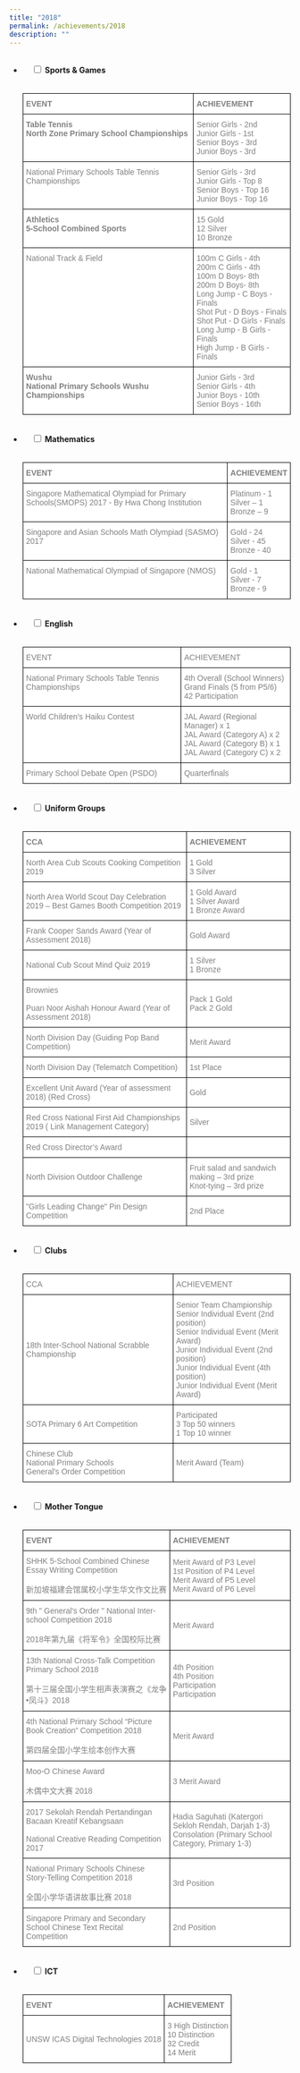 ```yaml
---
title: "2018"
permalink: /achievements/2018
description: ""
---
```

<ul class="jekyllcodex_accordion">  
  <li>  
    <input type="checkbox" id="accordion1">  
		<label for="accordion1"><b>Sports & Games</b></label>  
    <div>  
      <p><style type="text/css">
.tg  {border-collapse:collapse;border-spacing:0;}
.tg td{border-color:black;border-style:solid;border-width:1px;font-family:Arial, sans-serif;font-size:14px;
  overflow:hidden;padding:10px 5px;word-break:normal;}
.tg th{border-color:black;border-style:solid;border-width:1px;font-family:Arial, sans-serif;font-size:14px;
  font-weight:normal;overflow:hidden;padding:10px 5px;word-break:normal;}
.tg .tg-soxn{background-color:#FFF;color:#808080;font-weight:bold;text-align:left;vertical-align:top}
.tg .tg-lm9i{background-color:#FFF;color:#808080;text-align:left;vertical-align:top}
</style>
<table class="tg">
<thead>
  <tr>
    <th class="tg-soxn"><span style="font-weight:bold">EVENT</span></th>
    <th class="tg-soxn"><span style="font-weight:bold">ACHIEVEMENT</span></th>
  </tr>
</thead>
<tbody>
  <tr>
    <td class="tg-soxn"><span style="font-weight:bold">Table Tennis</span><br>North Zone Primary School  Championships</td>
    <td class="tg-lm9i">Senior Girls - 2nd<br>Junior Girls - 1st<br>Senior Boys - 3rd<br>Junior Boys - 3rd</td>
  </tr>
  <tr>
    <td class="tg-lm9i">National Primary Schools Table Tennis Championships</td>
    <td class="tg-lm9i">Senior Girls - 3rd<br>Junior Girls - Top 8<br>Senior Boys - Top 16<br>Junior Boys - Top 16</td>
  </tr>
  <tr>
    <td class="tg-soxn"><span style="font-weight:bold">Athletics</span><br>5-School Combined Sports</td>
    <td class="tg-lm9i"> 15 Gold<br>12 Silver<br>10 Bronze</td>
  </tr>
  <tr>
    <td class="tg-lm9i">National Track &amp; Field</td>
    <td class="tg-lm9i">100m C Girls - 4th<br>200m C Girls - 4th<br>100m D Boys- 8th<br>200m D Boys- 8th<br>Long Jump - C Boys - Finals<br>Shot Put - D Boys - Finals<br>Shot Put - D Girls - Finals<br>Long Jump - B Girls - Finals<br>High Jump - B Girls - Finals</td>
  </tr>
  <tr>
    <td class="tg-soxn"><span style="font-weight:bold">Wushu</span><br>National Primary Schools Wushu Championships</td>
    <td class="tg-lm9i">Junior Girls - 3rd<br>Senior Girls - 4th<br>Junior Boys - 10th<br>Senior Boys - 16th</td>
  </tr>
</tbody>
</table></p>  
    </div>  
</li>
<li>  
    <input type="checkbox" id="accordion2">  
	<label for="accordion2"><b>Mathematics</b></label>  
    <div>  
      <p><style type="text/css">
.tg  {border-collapse:collapse;border-spacing:0;}
.tg td{border-color:black;border-style:solid;border-width:1px;font-family:Arial, sans-serif;font-size:14px;
  overflow:hidden;padding:10px 5px;word-break:normal;}
.tg th{border-color:black;border-style:solid;border-width:1px;font-family:Arial, sans-serif;font-size:14px;
  font-weight:normal;overflow:hidden;padding:10px 5px;word-break:normal;}
.tg .tg-soxn{background-color:#FFF;color:#808080;font-weight:bold;text-align:left;vertical-align:top}
.tg .tg-lm9i{background-color:#FFF;color:#808080;text-align:left;vertical-align:top}
</style>
<table class="tg">
<thead>
  <tr>
    <th class="tg-soxn"><span style="font-weight:bold">EVENT</span></th>
    <th class="tg-soxn"><span style="font-weight:bold">ACHIEVEMENT</span></th>
  </tr>
</thead>
<tbody>
  <tr>
    <td class="tg-lm9i">Singapore Mathematical Olympiad for Primary Schools(SMOPS) 2017 - By Hwa Chong Institution</td>
    <td class="tg-lm9i">Platinum -  1<br>Silver – 1<br>Bronze – 9</td>
  </tr>
  <tr>
    <td class="tg-lm9i">Singapore and Asian Schools Math Olympiad (SASMO) 2017</td>
    <td class="tg-lm9i">Gold - 24<br>Silver - 45<br>Bronze - 40</td>
  </tr>
  <tr>
    <td class="tg-lm9i">National Mathematical Olympiad of Singapore (NMOS)</td>
    <td class="tg-lm9i">Gold - 1<br>Silver - 7<br>Bronze - 9</td>
  </tr>
</tbody>
</table></p>  
    </div>  
</li>
<li>  
    <input type="checkbox" id="accordion3">  
	<label for="accordion3"><b>English</b></label>  
    <div>  
      <p><style type="text/css">
.tg  {border-collapse:collapse;border-spacing:0;}
.tg td{border-color:black;border-style:solid;border-width:1px;font-family:Arial, sans-serif;font-size:14px;
  overflow:hidden;padding:10px 5px;word-break:normal;}
.tg th{border-color:black;border-style:solid;border-width:1px;font-family:Arial, sans-serif;font-size:14px;
  font-weight:normal;overflow:hidden;padding:10px 5px;word-break:normal;}
.tg .tg-lm9i{background-color:#FFF;color:#808080;text-align:left;vertical-align:top}
</style>
<table class="tg">
<thead>
  <tr>
    <th class="tg-lm9i">EVENT</th>
    <th class="tg-lm9i">ACHIEVEMENT</th>
  </tr>
</thead>
<tbody>
  <tr>
    <td class="tg-lm9i">National Primary Schools Table Tennis Championships</td>
    <td class="tg-lm9i">4th Overall (School Winners)<br>Grand Finals (5 from P5/6)<br>42 Participation</td>
  </tr>
  <tr>
    <td class="tg-lm9i">World Children's Haiku Contest</td>
    <td class="tg-lm9i">JAL Award (Regional Manager) x 1<br>JAL Award (Category A) x 2<br>JAL Award (Category B) x 1<br>JAL Award (Category C) x 2</td>
  </tr>
  <tr>
    <td class="tg-lm9i">Primary School Debate Open (PSDO)</td>
    <td class="tg-lm9i">Quarterfinals</td>
  </tr>
</tbody>
</table></p>  
    </div>  
</li>
<li>  
    <input type="checkbox" id="accordion4">  
	<label for="accordion4"><b>Uniform Groups</b></label>  
    <div>  
      <p><style type="text/css">
.tg  {border-collapse:collapse;border-spacing:0;}
.tg td{border-color:black;border-style:solid;border-width:1px;font-family:Arial, sans-serif;font-size:14px;
  overflow:hidden;padding:10px 5px;word-break:normal;}
.tg th{border-color:black;border-style:solid;border-width:1px;font-family:Arial, sans-serif;font-size:14px;
  font-weight:normal;overflow:hidden;padding:10px 5px;word-break:normal;}
.tg .tg-soxn{background-color:#FFF;color:#808080;font-weight:bold;text-align:left;vertical-align:top}
.tg .tg-5xgq{background-color:#FFF;color:#808080;text-align:left;vertical-align:middle}
</style>
<table class="tg">
<thead>
  <tr>
    <th class="tg-soxn"><span style="font-weight:bold">CCA</span></th>
    <th class="tg-soxn"><span style="font-weight:bold">ACHIEVEMENT</span></th>
  </tr>
</thead>
<tbody>
  <tr>
    <td class="tg-5xgq">North Area Cub Scouts Cooking Competition 2019</td>
    <td class="tg-5xgq">1 Gold<br>3 Silver</td>
  </tr>
  <tr>
    <td class="tg-5xgq">North Area World Scout Day Celebration 2019 – Best Games Booth Competition 2019</td>
    <td class="tg-5xgq">1 Gold Award<br>1 Silver Award<br>1 Bronze Award</td>
  </tr>
  <tr>
    <td class="tg-5xgq">Frank Cooper Sands Award (Year of Assessment 2018)</td>
    <td class="tg-5xgq">Gold Award</td>
  </tr>
  <tr>
    <td class="tg-5xgq">National Cub Scout Mind Quiz 2019</td>
    <td class="tg-5xgq">1 Silver<br>1 Bronze</td>
  </tr>
  <tr>
    <td class="tg-5xgq">Brownies<br><br>Puan Noor Aishah Honour Award (Year of Assessment 2018)</td>
    <td class="tg-5xgq">Pack 1 Gold<br>Pack 2 Gold</td>
  </tr>
  <tr>
    <td class="tg-5xgq">North Division Day (Guiding Pop Band Competition)</td>
    <td class="tg-5xgq">Merit Award</td>
  </tr>
  <tr>
    <td class="tg-5xgq">North Division Day (Telematch Competition)</td>
    <td class="tg-5xgq">1st Place</td>
  </tr>
  <tr>
    <td class="tg-5xgq">Excellent Unit Award (Year of assessment 2018) (Red Cross)</td>
    <td class="tg-5xgq">Gold</td>
  </tr>
  <tr>
    <td class="tg-5xgq">Red Cross National First Aid Championships 2019 ( Link Management Category)</td>
    <td class="tg-5xgq">Silver</td>
  </tr>
  <tr>
    <td class="tg-5xgq">Red Cross Director’s Award</td>
    <td class="tg-5xgq"></td>
  </tr>
  <tr>
    <td class="tg-5xgq">North Division Outdoor Challenge</td>
    <td class="tg-5xgq">Fruit salad and sandwich making – 3rd prize<br>Knot-tying – 3rd prize</td>
  </tr>
  <tr>
    <td class="tg-5xgq">"Girls Leading Change" Pin Design Competition</td>
    <td class="tg-5xgq">2nd Place</td>
  </tr>
</tbody>
</table></p>  
    </div>  
</li>
<li>  
    <input type="checkbox" id="accordion5">  
	<label for="accordion5"><b>Clubs</b></label>  
    <div>  
      <p><style type="text/css">
.tg  {border-collapse:collapse;border-spacing:0;}
.tg td{border-color:black;border-style:solid;border-width:1px;font-family:Arial, sans-serif;font-size:14px;
  overflow:hidden;padding:10px 5px;word-break:normal;}
.tg th{border-color:black;border-style:solid;border-width:1px;font-family:Arial, sans-serif;font-size:14px;
  font-weight:normal;overflow:hidden;padding:10px 5px;word-break:normal;}
.tg .tg-lm9i{background-color:#FFF;color:#808080;text-align:left;vertical-align:top}
.tg .tg-5xgq{background-color:#FFF;color:#808080;text-align:left;vertical-align:middle}
</style>
<table class="tg">
<thead>
  <tr>
    <th class="tg-lm9i">CCA</th>
    <th class="tg-lm9i">ACHIEVEMENT</th>
  </tr>
</thead>
<tbody>
  <tr>
    <td class="tg-5xgq">18th Inter-School National Scrabble Championship</td>
    <td class="tg-5xgq">Senior Team Championship<br>Senior Individual Event (2nd position)<br>Senior Individual Event (Merit Award)<br>Junior Individual Event (2nd position)<br>Junior Individual Event (4th position)<br>Junior Individual Event (Merit Award)</td>
  </tr>
  <tr>
    <td class="tg-5xgq">SOTA Primary 6 Art Competition</td>
    <td class="tg-5xgq">Participated<br>3 Top 50 winners<br>1 Top 10 winner</td>
  </tr>
  <tr>
    <td class="tg-5xgq">Chinese Club<br>National Primary Schools<br>General's Order Competition</td>
    <td class="tg-5xgq">Merit Award (Team)</td>
  </tr>
</tbody>
</table></p>  
    </div>  
</li>
<li>  
    <input type="checkbox" id="accordion6">  
	<label for="accordion6"><b>Mother Tongue</b></label>  
    <div>  
      <p><style type="text/css">
.tg  {border-collapse:collapse;border-spacing:0;}
.tg td{border-color:black;border-style:solid;border-width:1px;font-family:Arial, sans-serif;font-size:14px;
  overflow:hidden;padding:10px 5px;word-break:normal;}
.tg th{border-color:black;border-style:solid;border-width:1px;font-family:Arial, sans-serif;font-size:14px;
  font-weight:normal;overflow:hidden;padding:10px 5px;word-break:normal;}
.tg .tg-soxn{background-color:#FFF;color:#808080;font-weight:bold;text-align:left;vertical-align:top}
.tg .tg-5xgq{background-color:#FFF;color:#808080;text-align:left;vertical-align:middle}
</style>
<table class="tg">
<thead>
  <tr>
    <th class="tg-soxn">EVENT</th>
    <th class="tg-soxn">ACHIEVEMENT</th>
  </tr>
</thead>
<tbody>
  <tr>
    <td class="tg-5xgq">SHHK 5-School Combined Chinese Essay Writing Competition<br><br>新加坡福建会馆属校小学生华文作文比赛</td>
    <td class="tg-5xgq">Merit Award of P3 Level<br>1st Position of P4 Level<br>Merit Award of P5 Level<br>Merit Award of P6 Level</td>
  </tr>
  <tr>
    <td class="tg-5xgq">9th " General's Order " National Inter-school Competition 2018<br><br>2018年第九届《将军令》全国校际比赛</td>
    <td class="tg-5xgq">Merit Award</td>
  </tr>
  <tr>
    <td class="tg-5xgq">13th National Cross-Talk Competition Primary School 2018<br><br>第十三届全国小学生相声表演赛之《龙争•凤斗》2018</td>
    <td class="tg-5xgq">4th Position<br>4th Position<br>Participation<br>Participation</td>
  </tr>
  <tr>
    <td class="tg-5xgq">4th National Primary School “Picture Book Creation” Competition 2018<br><br>第四届全国小学生绘本创作大赛</td>
    <td class="tg-5xgq">Merit Award</td>
  </tr>
  <tr>
    <td class="tg-5xgq">Moo-O Chinese Award<br><br>木偶中文大赛 2018</td>
    <td class="tg-5xgq">3 Merit Award</td>
  </tr>
  <tr>
    <td class="tg-5xgq">2017 Sekolah Rendah Pertandingan Bacaan Kreatif Kebangsaan<br><br>National Creative Reading Competition 2017</td>
    <td class="tg-5xgq">Hadia Saguhati (Katergori Sekloh Rendah, Darjah 1-3)<br>Consolation (Primary School Category, Primary 1-3)</td>
  </tr>
  <tr>
    <td class="tg-5xgq">National Primary Schools Chinese Story-Telling Competition 2018<br><br>全国小学华语讲故事比赛 2018</td>
    <td class="tg-5xgq">3rd Position</td>
  </tr>
  <tr>
    <td class="tg-5xgq">Singapore Primary and Secondary School Chinese Text Recital Competition</td>
    <td class="tg-5xgq">2nd Position</td>
  </tr>
</tbody>
</table></p>  
    </div>  
</li>
<li>  
    <input type="checkbox" id="accordion7">  
	<label for="accordion7"><b>ICT</b></label>  
    <div>  
      <p><style type="text/css">
.tg  {border-collapse:collapse;border-spacing:0;}
.tg td{border-color:black;border-style:solid;border-width:1px;font-family:Arial, sans-serif;font-size:14px;
  overflow:hidden;padding:10px 5px;word-break:normal;}
.tg th{border-color:black;border-style:solid;border-width:1px;font-family:Arial, sans-serif;font-size:14px;
  font-weight:normal;overflow:hidden;padding:10px 5px;word-break:normal;}
.tg .tg-soxn{background-color:#FFF;color:#808080;font-weight:bold;text-align:left;vertical-align:top}
.tg .tg-5xgq{background-color:#FFF;color:#808080;text-align:left;vertical-align:middle}
</style>
<table class="tg">
<thead>
  <tr>
    <th class="tg-soxn">EVENT</th>
    <th class="tg-soxn">ACHIEVEMENT</th>
  </tr>
</thead>
<tbody>
  <tr>
    <td class="tg-5xgq">UNSW ICAS Digital Technologies 2018</td>
    <td class="tg-5xgq">3 High Distinction<br>10 Distinction<br>32 Credit<br>14 Merit</td>
  </tr>
</tbody>
</table></p>  
    </div>  
</li>
</ul>